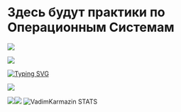 <h1>Здесь будут практики по Операционным Системам</h1>

![](https://komarev.com/ghpvc/?username=VadimKarmazin&label=PROFILE+VIEWS+(просмотров+профиля))

<img src="http://pa1.narvii.com/7476/a8cdcacda073060a588ddb52ff2df7f3ea59f425r1-540-302_00.gif">

[![Typing SVG](https://readme-typing-svg.herokuapp.com?color=800080&lines=Operation+systems)](https://git.io/typing-svg)


![](https://github-profile-summary-cards.vercel.app/api/cards/profile-details?username=VadimKarmazin&theme=midnight-purple)

![](https://github-profile-summary-cards.vercel.app/api/cards/repos-per-language?username=VadimKarmazin&theme=midnight-purple)![](https://github-profile-summary-cards.vercel.app/api/cards/stats?username=VadimKarmazin&theme=midnight-purple)
![VadimKarmazin STATS](https://github-readme-stats.vercel.app/api?username=VadimKarmazin&show_icons=true&theme=midnight-purple)
